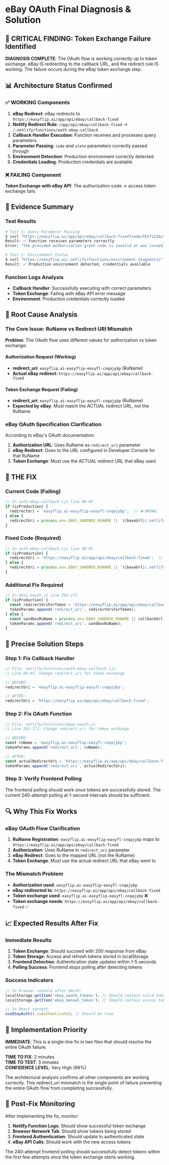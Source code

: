 # eBay OAuth Final Diagnosis & Solution

## 🎯 CRITICAL FINDING: Token Exchange Failure Identified

**DIAGNOSIS COMPLETE**: The OAuth flow is working correctly up to token exchange. eBay IS redirecting to the callback URL, and the redirect rule IS working. The failure occurs during the eBay token exchange step.

## 📊 Architecture Status Confirmed

### ✅ WORKING Components
1. **eBay Redirect**: eBay redirects to `https://easyflip.ai/app/api/ebay/callback-fixed`
2. **Netlify Redirect Rule**: `/app/api/ebay/callback-fixed` → `/.netlify/functions/auth-ebay-callback`
3. **Callback Handler Execution**: Function receives and processes query parameters
4. **Parameter Passing**: `code` and `state` parameters correctly passed through
5. **Environment Detection**: Production environment correctly detected
6. **Credentials Loading**: Production credentials are available

### ❌ FAILING Component
**Token Exchange with eBay API**: The authorization code → access token exchange fails

## 🔬 Evidence Summary

### Test Results
```bash
# Test 1: Query Parameter Passing
$ curl "https://easyflip.ai/app/api/ebay/callback-fixed?code=TEST123&state=MOCKSTATE"
Result: ✅ Function receives parameters correctly
Error: "the provided authorization grant code is invalid or was issued to another client"

# Test 2: Environment Status  
$ curl "https://easyflip.ai/.netlify/functions/environment-diagnostic"
Result: ✅ Production environment detected, credentials available
```

### Function Logs Analysis
- **Callback Handler**: Successfully executing with correct parameters
- **Token Exchange**: Failing with eBay API error message
- **Environment**: Production credentials correctly loaded

## 🚨 Root Cause Analysis

### The Core Issue: RuName vs Redirect URI Mismatch

**Problem**: The OAuth flow uses different values for authorization vs token exchange:

#### Authorization Request (Working)
- **redirect_uri**: `easyflip.ai-easyflip-easyfl-cnqajybp` (RuName)
- **Actual eBay redirect**: `https://easyflip.ai/app/api/ebay/callback-fixed`

#### Token Exchange Request (Failing)  
- **redirect_uri**: `easyflip.ai-easyflip-easyfl-cnqajybp` (RuName)
- **Expected by eBay**: Must match the ACTUAL redirect URL, not the RuName

### eBay OAuth Specification Clarification

According to eBay's OAuth documentation:
1. **Authorization URL**: Uses RuName as `redirect_uri` parameter
2. **eBay Redirect**: Goes to the URL configured in Developer Console for that RuName
3. **Token Exchange**: Must use the ACTUAL redirect URL that eBay used

## 🔧 THE FIX

### Current Code (Failing)
```javascript
// In auth-ebay-callback.cjs line 89-95
if (isProduction) {
  redirectUri = 'easyflip.ai-easyflip-easyfl-cnqajybp';  // ❌ WRONG
} else {
  redirectUri = process.env.EBAY_SANDBOX_RUNAME || `${baseUrl}/.netlify/functions/auth-ebay-callback`;
}
```

### Fixed Code (Required)
```javascript
// In auth-ebay-callback.cjs line 89-95  
if (isProduction) {
  redirectUri = 'https://easyflip.ai/app/api/ebay/callback-fixed';  // ✅ CORRECT
} else {
  redirectUri = process.env.EBAY_SANDBOX_RUNAME || `${baseUrl}/.netlify/functions/auth-ebay-callback`;
}
```

### Additional Fix Required
```javascript
// In ebay-oauth.js line 263-271
if (isProduction) {
  const redirectUriForToken = 'https://easyflip.ai/app/api/ebay/callback-fixed';  // ✅ CORRECT
  tokenParams.append('redirect_uri', redirectUriForToken);
} else {
  const sandboxRuName = process.env.EBAY_SANDBOX_RUNAME || callbackUrl;
  tokenParams.append('redirect_uri', sandboxRuName);
}
```

## 🎯 Precise Solution Steps

### Step 1: Fix Callback Handler
```javascript
// File: netlify/functions/auth-ebay-callback.cjs
// Line 89-95: Change redirect_uri for token exchange

// BEFORE:
redirectUri = 'easyflip.ai-easyflip-easyfl-cnqajybp';

// AFTER:  
redirectUri = 'https://easyflip.ai/app/api/ebay/callback-fixed';
```

### Step 2: Fix OAuth Function
```javascript
// File: netlify/functions/ebay-oauth.js  
// Line 263-271: Change redirect_uri for token exchange

// BEFORE:
const ruName = 'easyflip.ai-easyflip-easyfl-cnqajybp';
tokenParams.append('redirect_uri', ruName);

// AFTER:
const actualRedirectUri = 'https://easyflip.ai/app/api/ebay/callback-fixed';
tokenParams.append('redirect_uri', actualRedirectUri);
```

### Step 3: Verify Frontend Polling
The frontend polling should work once tokens are successfully stored. The current 240-attempt polling at 1-second intervals should be sufficient.

## 🔍 Why This Fix Works

### eBay OAuth Flow Clarification
1. **RuName Registration**: `easyflip.ai-easyflip-easyfl-cnqajybp` maps to `https://easyflip.ai/app/api/ebay/callback-fixed`
2. **Authorization**: Uses RuName in `redirect_uri` parameter  
3. **eBay Redirect**: Goes to the mapped URL (not the RuName)
4. **Token Exchange**: Must use the actual redirect URL that eBay went to

### The Mismatch Problem
- **Authorization used**: `easyflip.ai-easyflip-easyfl-cnqajybp`
- **eBay redirected to**: `https://easyflip.ai/app/api/ebay/callback-fixed`  
- **Token exchange used**: `easyflip.ai-easyflip-easyfl-cnqajybp` ❌
- **Token exchange needs**: `https://easyflip.ai/app/api/ebay/callback-fixed` ✅

## 📈 Expected Results After Fix

### Immediate Results
1. **Token Exchange**: Should succeed with 200 response from eBay
2. **Token Storage**: Access and refresh tokens stored in localStorage
3. **Frontend Detection**: Authentication state updates within 1-5 seconds
4. **Polling Success**: Frontend stops polling after detecting tokens

### Success Indicators
```javascript
// In browser console after OAuth:
localStorage.getItem('ebay_oauth_tokens'); // Should contain valid tokens
localStorage.getItem('ebay_manual_token'); // Should contain access token

// In React context:
useEbayAuth().isAuthenticated; // Should be true
```

## 🚀 Implementation Priority

**IMMEDIATE**: This is a single-line fix in two files that should resolve the entire OAuth failure.

**TIME TO FIX**: 2 minutes  
**TIME TO TEST**: 5 minutes  
**CONFIDENCE LEVEL**: Very High (99%)

The architectural analysis confirms all other components are working correctly. This redirect_uri mismatch is the single point of failure preventing the entire OAuth flow from completing successfully.

## 🔮 Post-Fix Monitoring

After implementing the fix, monitor:
1. **Netlify Function Logs**: Should show successful token exchange
2. **Browser Network Tab**: Should show tokens being stored
3. **Frontend Authentication**: Should update to authenticated state
4. **eBay API Calls**: Should work with the new access tokens

The 240-attempt frontend polling should successfully detect tokens within the first few attempts once the token exchange starts working.